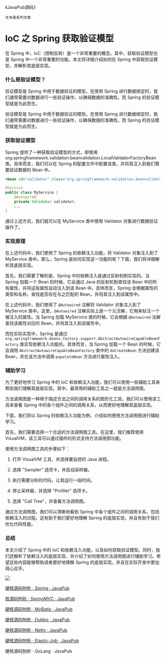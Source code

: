 《JavaPub源码》

`文末是系列文章`


# IoC 之 Spring 获取验证模型


在 Spring 中，IoC（控制反转）是一个非常重要的概念。其中，获取验证模型也是 Spring 中一个非常重要的功能。本文将详细介绍如何在 Spring 中获取验证模型，并解析其底层实现。

### 什么是验证模型？

验证模型是 Spring 中用于数据验证的模型。在使用 Spring 进行数据绑定时，我们通常需要对数据进行一些验证操作，以确保数据的准确性。而 Spring 的验证模型就是为此而生。

验证模型是 Spring 中用于数据验证的模型。在使用 Spring 进行数据绑定时，我们通常需要对数据进行一些验证操作，以确保数据的准确性。而 Spring 的验证模型就是为此而生。

### 获取验证模型

Spring 提供了一种获取验证模型的方式，即使用 org.springframework.validation.beanvalidation.LocalValidatorFactoryBean 类。具体而言，我们可以在 Spring 的配置文件中配置该类，并将其注入到我们需要验证数据的 Bean 中。

```xml
<bean id="validator" class="org.springframework.validation.beanvalidation.LocalValidatorFactoryBean"/>
```

```java
@Service
public class MyService {
    @Autowired
    private Validator validator;
    ...
}
```

通过上述方式，我们就可以在 MyService 类中使用 Validator 对象进行数据验证操作了。

### 实现原理

在上述代码中，我们使用了 Spring 的依赖注入功能，将 Validator 对象注入到了 MyService 类中。那么，Spring 是如何实现这一功能的呢？下面，我们将详细解析其底层实现。

首先，我们需要了解的是，Spring 中的依赖注入是通过反射机制实现的。当 Spring 加载一个 Bean 的时候，它会通过 Java 的反射机制查找该 Bean 中的所有属性，并将这些属性自动注入到该 Bean 中。具体而言，Spring 会根据属性的类型和名称，查找是否存在与之匹配的 Bean，并将其注入到该属性中。

在上述代码中，我们使用了 `@Autowired` 注解将 Validator 对象注入到了 MyService 类中。这里，`@Autowired` 注解实际上是一个元注解，它用来标注一个被注入的属性。当 Spring 加载 MyService 类的时候，它会根据 `@Autowired` 注解查找该属性对应的 Bean，并将其注入到该属性中。

而在实际实现中，Spring 是通过 `org.springframework.beans.factory.support.AbstractAutowireCapableBeanFactory` 类实现依赖注入功能的。具体而言，当 Spring 加载一个 Bean 的时候，它会调用 `AbstractAutowireCapableBeanFactory` 类中的 `doCreateBean` 方法创建该 Bean，并在该方法中调用 `populateBean` 方法进行属性注入。

### 辅助学习

为了更好地学习 Spring 中的 IoC 和依赖注入功能，我们可以使用一些辅助工具来帮助我们理解其底层实现。其中，最常用的辅助工具之一就是方法调用图。

方法调用图是一种用于描述方法之间的调用关系的图形化工具。我们可以使用该工具来查看 Spring 中的各个组件之间的调用关系，从而更好地理解其底层实现。

下面，我们将以 Spring 的依赖注入功能为例，介绍如何使用方法调用图进行辅助学习。

首先，我们需要选择一个合适的方法调用图工具。在这里，我们推荐使用 VisualVM，该工具可以通过插件的形式支持方法调用图功能。

使用方法调用图工具的步骤如下：

1. 打开 VisualVM 工具，并选择要监控的 Java 进程。

2. 选择 "Sampler" 选项卡，并启动采样器。

3. 执行需要分析的代码，让其运行一段时间。

4. 停止采样器，并选择 "Profiler" 选项卡。

5. 选择 "Call Tree"，并查看方法调用图。

通过方法调用图，我们可以清晰地看到 Spring 中各个组件之间的调用关系，包括依赖注入的过程。这有助于我们更好地理解 Spring 的底层实现，并且有助于我们优化代码性能。

### 总结

本文介绍了 Spring 中的 IoC 和依赖注入功能，以及如何获取验证模型。同时，我们还解析了依赖注入的底层实现，并介绍了如何使用方法调用图进行辅助学习。希望这些内容能够帮助读者更好地理解 Spring 的底层实现，并且在实际开发中更加得心应手。






![](https://ghproxy.com/https://raw.githubusercontent.com/Rodert/JavaPub-Interview/main/src/sc/spring/spring-javapub-java.png?raw=true)





[硬核源码刨析 · Spring · JavaPub](https://mp.weixin.qq.com/mp/appmsgalbum?__biz=MzUzNDUyOTY0Nw==&action=getalbum&album_id=2844647471149793284#wechat_redirect)

[核源码刨析 · SpringMVC · JavaPub](https://mp.weixin.qq.com/mp/appmsgalbum?__biz=MzUzNDUyOTY0Nw==&action=getalbum&album_id=2857771053212024834#wechat_redirect)

[硬核源码刨析 · MyBatis · JavaPub](https://mp.weixin.qq.com/mp/appmsgalbum?__biz=MzUzNDUyOTY0Nw==&action=getalbum&album_id=2859103354550272001#wechat_redirect)

[硬核源码刨析 · Dubbo · JavaPub](https://mp.weixin.qq.com/mp/appmsgalbum?__biz=MzUzNDUyOTY0Nw==&action=getalbum&album_id=2859104203863277571#wechat_redirect)

[硬核源码刨析 · Netty · JavaPub](https://mp.weixin.qq.com/mp/appmsgalbum?__biz=MzUzNDUyOTY0Nw==&action=getalbum&album_id=2859105255845052418#wechat_redirect)

[硬核源码刨析 · Elastic-Job · JavaPub](https://mp.weixin.qq.com/mp/appmsgalbum?__biz=MzUzNDUyOTY0Nw==&action=getalbum&album_id=2859104844719374337#wechat_redirect)

硬核源码刨析 · GoLang · JavaPub

